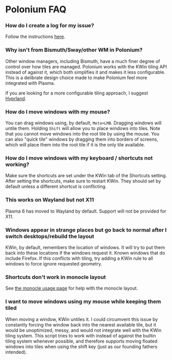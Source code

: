 # Polonium FAQ

### How do I create a log for my issue?

Follow the instructions [here](usage.html#getting-a-log).

### Why isn't <feature> from Bismuth/Sway/other WM in Polonium?

Other window managers, including Bismuth, have a much finer degree of control over how tiles are managed. Polonium works with the KWin tiling API instead of against it, which both simplifies
it and makes it less configurable. This is a delibrate design choice made to make Polonium feel more integrated with Plasma.

If you are looking for a more configurable tiling approach, I suggest [Hyprland](https://hyprland.org).

### How do I move windows with my mouse?

You can drag windows using, by default, `Meta+LMB`. Dragging windows will untile them. Holding `Shift` will allow you to place windows into tiles. Note that you cannot move windows into the root tile by using the mouse. You can also "quick tile" windows by dragging them into borders of screens, which will place them into the root tile if it is the only tile available.

### How do I move windows with my keyboard / shortcuts not working?

Make sure the shortcuts are set under the KWin tab of the Shortcuts setting. After setting the shortcuts, make sure to restart KWin. They should set by default unless a different shortcut is conflicting.

### This works on Wayland but not X11

Plasma 6 has moved to Wayland by default. Support will not be provided for X11.

### Windows appear in strange places but go back to normal after I switch desktops/rebuild the layout

KWin, by default, remembers the location of windows. It will try to put them back into these locations if the windows request it. Known windows that do include Firefox. If this conflicts with tiling, try adding a KWin rule to all windows to force ignore requested geometry.

### Shortcuts don't work in monocle layout

See [the monocle usage page](usage.html#monocle) for help with the monocle layout.

### I want to move windows using my mouse while keeping them tiled

When moving a window, KWin untiles it. I could circumvent this issue by constantly forcing the window back into the nearest available tile, but it would be unoptimized, messy, and would not integrate well with the KWin tiling system. This script tries to work with instead of against the builtin tiling system whenever possible, and therefore supports moving floated windows into tiles when using the shift key (just as our founding fathers intended).
